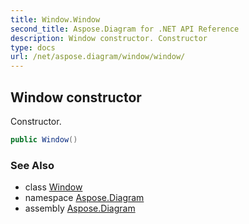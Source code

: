 ```yaml
---
title: Window.Window
second_title: Aspose.Diagram for .NET API Reference
description: Window constructor. Constructor
type: docs
url: /net/aspose.diagram/window/window/
---
```

## Window constructor

Constructor.

```csharp
public Window()
```

### See Also

* class [Window](../)
* namespace [Aspose.Diagram](../../window/)
* assembly [Aspose.Diagram](../../../)


